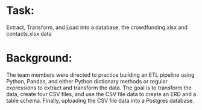 # Task:
Extract, Transform, and Load into a database, the crowdfunding.xlsx and contacts.xlsx data

# Background:
The team members were directed to practice building an ETL pipeline using Python, Pandas, 
and either Python dictionary methods or regular expressions to extract and transform 
the data. The goal is to transform the data, create four CSV files, and 
use the CSV file data to create an ERD and a table schema. 
Finally, uploading the CSV file data into a Postgres database.